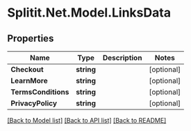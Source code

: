 # Splitit.Net.Model.LinksData

## Properties

Name | Type | Description | Notes
------------ | ------------- | ------------- | -------------
**Checkout** | **string** |  | [optional] 
**LearnMore** | **string** |  | [optional] 
**TermsConditions** | **string** |  | [optional] 
**PrivacyPolicy** | **string** |  | [optional] 

[[Back to Model list]](../README.md#documentation-for-models) [[Back to API list]](../README.md#documentation-for-api-endpoints) [[Back to README]](../README.md)

